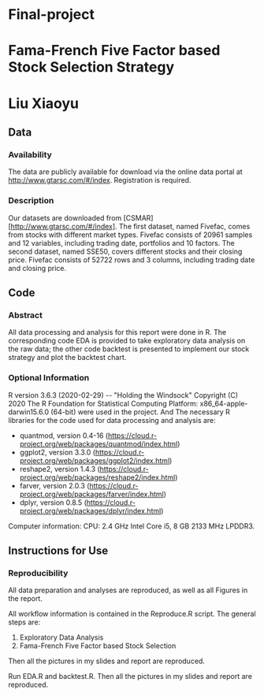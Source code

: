 # Final-project

# Fama-French Five Factor based Stock Selection Strategy

# Liu Xiaoyu 

## Data

### Availability 

The data are publicly available for download via the online data portal at <http://www.gtarsc.com/#/index>. Registration is required.

### Description 

Our datasets are downloaded from [CSMAR][http://www.gtarsc.com/#/index]. The first dataset, named Fivefac, comes from stocks with different market types. Fivefac consists of 20961 samples and 12 variables, including trading date, portfolios and 10 factors. The second dataset, named SSE50, covers different stocks and their closing price. Fivefac consists of 52722 rows and 3 columns, including trading date and closing price. 

## Code

### Abstract

All data processing and analysis for this report were done in R. The corresponding code EDA is provided to take exploratory data analysis on the raw data; the other code backtest is presented to implement our stock strategy and plot the backtest chart.

### Optional Information

R version 3.6.3 (2020-02-29) -- "Holding the Windsock"
Copyright (C) 2020 The R Foundation for Statistical Computing
Platform: x86_64-apple-darwin15.6.0 (64-bit) were used in the project. And The necessary R libraries for the code used for data processing and analysis are:

- quantmod, version 0.4-16 (https://cloud.r-project.org/web/packages/quantmod/index.html)
- ggplot2, version 3.3.0 (https://cloud.r-project.org/web/packages/ggplot2/index.html)
- reshape2, version 1.4.3 (https://cloud.r-project.org/web/packages/reshape2/index.html)
- farver, version 2.0.3 (https://cloud.r-project.org/web/packages/farver/index.html)
- dplyr, version 0.8.5 (https://cloud.r-project.org/web/packages/dplyr/index.html)

Computer information:
CPU: 2.4 GHz Intel Core i5, 8 GB 2133 MHz LPDDR3. 


## Instructions for Use

### Reproducibility

All data preparation and analyses are reproduced, as well as all Figures in the report.

All workflow information is contained in the Reproduce.R script. The general steps are:

1. Exploratory Data Analysis
2. Fama-French Five Factor based Stock Selection

Then all the pictures in my slides and report are reproduced.

Run EDA.R and backtest.R. Then all the pictures in my slides and report are reproduced.
